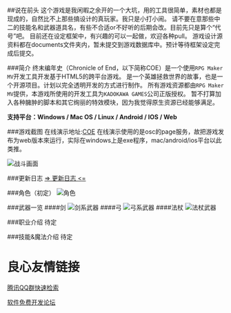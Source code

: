 ##说在前头
这个游戏是我闲暇之余开的一个大坑，用的工具很简单，素材也都是现成的，自然比不上那些搞设计的真玩家。我只是小打小闹。
请不要在意那些中二的技能名和武器道具名，有些不合适or不好听的后期会改。目前先只是算个“代号”吧。
目前还在设定框架中，有兴趣的可以一起做，欢迎各种pull。
游戏设计源资料都在documents文件夹内，暂未提交到游戏数据库中。预计等待框架设定完成后提交。

 
###简介
终末编年史（Chronicle of End，以下简称COE）是一个使用``RPG Maker MV``开发工具开发基于HTML5的跨平台游戏。
是一个英雄拯救世界的故事，也是一个开源项目。计划以完全透明开发的方式进行制作。
所有游戏资源都由``RPG Maker MV``提供，本游戏所使用的开发工具为``KADOKAWA GAMES``公司正版授权。
暂不打算加入各种臃肿的脚本和其它绚丽的特效模块，因为我觉得原生资源已经能够满足。

 **支持平台：Windows / Mac OS / Linux / Android / IOS / Web** 

###游戏截图
在线演示地址:[COE](http://u.720life.cn/g/744f744c543c28ed729dbb73afacdf8beec69e405d54a898897744566877f81a1e22ccb36974b57371e2f8003cbe871d) 
在线演示使用的是osc的page服务，故把游戏发布为web版本來运行，实际在windows上是exe程序，mac/android/ios平台以此类推。

![战斗画面](http://git.oschina.net/uploads/images/2017/0321/092450_07605316_463895.jpeg "战斗画面")

###更新日志
[=> 更新日志 <=](http://u.720life.cn/g/3e7e8f170da15d1979f4c6b1321cc36bbb2ac649afe38ceff1498536cdf6bfd84d8794c6a4f46ebb681875100c0eadde2aa87e9a8286301895fff1027b483ed8e637612a2753e3677243c0a28aed4b9e) 

###角色（初定）
![角色](http://git.oschina.net/uploads/images/2017/0320/223749_c8261147_463895.png "角色")

###武器一览
####剑
![剑系武器](http://git.oschina.net/uploads/images/2017/0320/215814_c5cc4658_463895.png "剑系武器")
####弓
![弓系武器](http://git.oschina.net/uploads/images/2017/0320/231103_a3b6f32f_463895.png "弓系武器")
####法杖
![法杖武器](http://git.oschina.net/uploads/images/2017/0322/172753_df0d6be2_463895.png "法杖武器")

###职业介绍
待定

###技能&魔法介绍
待定


 # 良心友情链接

[腾讯QQ群快速检索](http://u.720life.cn/s/8cf73f7c)

[软件免费开发论坛](http://u.720life.cn/s/bbb01dc0)